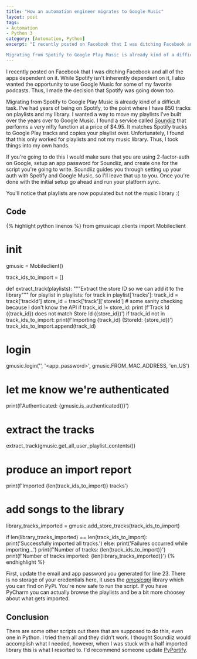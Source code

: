 ```yaml
---
title: "How an automation engineer migrates to Google Music"
layout: post
tags:
- Automation
- Python 3
category: [Automation, Python]
excerpt: "I recently posted on Facebook that I was ditching Facebook and all of the apps dependent on it. While Spotify isn't inherently dependent on it, I also wanted the opportunity to use Google Music for some of my favorite podcasts. Thus, I made the decision that Spotify was going down too.

Migrating from Spotify to Google Play Music is already kind of a difficult task. I've had years of being on Spotify, to the point where I have 850 tracks on playlists and my library. I wanted a way to move my playlists I've built over the years over to Google Music. I found a service called [Soundiiz](soundiiz.com) that performs some needed functions. First, it matches Spotify tracks to Google Play tracks and copies your playlist over. Unfortunately, I found that this only worked for playlists and not my music library. Thus, I took things into my own hands."
---
```


I recently posted on Facebook that I was ditching Facebook and all of the apps dependent on it. While Spotify isn't inherently dependent on it, I also wanted the opportunity to use Google Music for some of my favorite podcasts. Thus, I made the decision that Spotify was going down too.

Migrating from Spotify to Google Play Music is already kind of a difficult task. I've had years of being on Spotify, to the point where I have 850 tracks on playlists and my library. I wanted a way to move my playlists I've built over the years over to Google Music. I found a service called [Soundiiz](soundiiz.com) that performs a very nifty function at a price of $4.95. It matches Spotify tracks to Google Play tracks and copies your playlist over. Unfortunately, I found that this only worked for playlists and not my music library. Thus, I took things into my own hands.

If you're going to do this I would make sure that you are using 2-factor-auth on Google, setup an app password for Soundiiz, and create one for the script you're going to write. Soundiiz guides you through setting up your auth with Spotify and Google Music, so I'll leave that up to you. Once you're done with the initial setup go ahead and run your platform sync.

You'll notice that playlists are now populated but not the music library :(

## Code

{% highlight python linenos %}
from gmusicapi.clients import Mobileclient

# init
gmusic = Mobileclient()

track_ids_to_import = []

def extract_track(playlists):
    """Extract the store ID so we can add it to the library"""
    for playlist in playlists:
        for track in playlist['tracks']:
            track_id = track['trackId']
            store_id = track['track']['storeId']
            # some sanity checking because I don't know the API
            if track_id != store_id:
                print (f'Track Id ({track_id}) does not match Store Id ({store_id})')
            if track_id not in track_ids_to_import:
                print(f'Importing {track_id} (StoreId: {store_id})')
                track_ids_to_import.append(track_id)


# login
gmusic.login('<email>', '<app_password>', gmusic.FROM_MAC_ADDRESS, 'en_US')
# let me know we're authenticated
print(f'Authenticated: {gmusic.is_authenticated()}')
# extract the tracks
extract_track(gmusic.get_all_user_playlist_contents())
# produce an import report
print(f'Imported {len(track_ids_to_import)} tracks')
# add songs to the library
library_tracks_imported = gmusic.add_store_tracks(track_ids_to_import)

if len(library_tracks_imported) == len(track_ids_to_import):
    print('Successfully imported all tracks.')
else:
    print('Failures occurred while importing...')
    print(f'Number of tracks: {len(track_ids_to_import)}')
    print(f'Number of tracks imported: {len(library_tracks_imported)}')
{% endhighlight %}

First, update the email and app password you generated for line 23. There is no storage of your credentials here, it uses the [*gmusicapi*](https://pypi.python.org/pypi/gmusicapi) library which you can find on PyPi. You're now safe to run the script. If you have PyCharm you can actually browse the playlists and be a bit more choosey about what gets imported.

## Conclusion

There are some other scripts out there that are supposed to do this, even one in Python. I tried them all and they didn't work. I thought Soundiiz would accomplish what I needed, however, when I was stuck with a half imported library this is what I resorted to. I'd recommend someone update [PyPortify](https://github.com/rckclmbr/pyportify).
